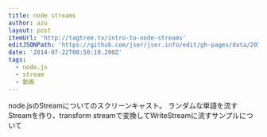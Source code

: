 ```yaml
---
title: node streams
author: azu
layout: post
itemUrl: 'http://tagtree.tv/intro-to-node-streams'
editJSONPath: 'https://github.com/jser/jser.info/edit/gh-pages/data/2014/07/index.json'
date: '2014-07-22T08:50:19.200Z'
tags:
  - node.js
  - stream
  - 動画
---
```

node.jsのStreamについてのスクリーンキャスト。
ランダムな単語を流すStreamを作り、transform streamで変換してWriteStreamに流すサンプルについて
